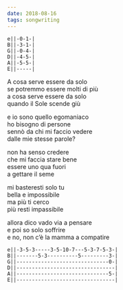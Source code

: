 ```yaml
---
date: 2018-08-16
tags: songwriting
---
```

```
e||-0-1-|
B||-3-1-|
G||-0-4-|
D||-4-5-|
A||-5-5-|
E||-----|
```

A cosa serve essere da solo  
se potremmo essere molti di più  
a cosa serve essere da solo  
quando il Sole scende giù

e io sono quello egomaniaco  
ho bisogno di persone  
sennò da chi mi faccio vedere  
dalle mie stesse parole?

non ha senso credere  
che mi faccia stare bene  
essere uno qua fuori  
a gettare il seme

mi basteresti solo tu  
bella e impossibile  
ma più ti cerco  
più resti impassibile

allora dico vado via a pensare  
e poi so solo soffrire  
e no, non c’è la mamma a compatire

```
e||-3-5-3-----3-5-10-7---5-3-7-5-3-|
B||-------5-3----------5---------3-|
G||------------------------------0-|
D||--------------------------------|
A||------------------------------5-|
E||--------------------------------|
```
